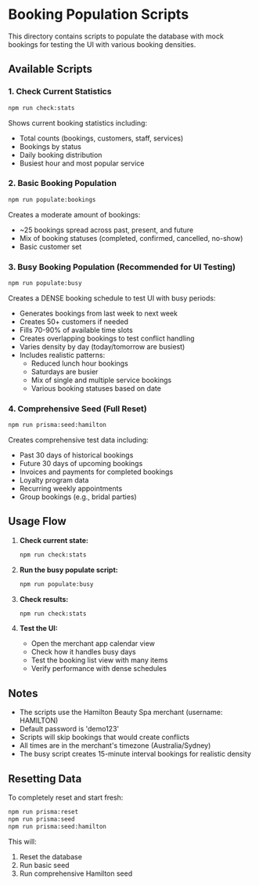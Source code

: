 # Booking Population Scripts

This directory contains scripts to populate the database with mock bookings for testing the UI with various booking densities.

## Available Scripts

### 1. Check Current Statistics
```bash
npm run check:stats
```
Shows current booking statistics including:
- Total counts (bookings, customers, staff, services)
- Bookings by status
- Daily booking distribution
- Busiest hour and most popular service

### 2. Basic Booking Population
```bash
npm run populate:bookings
```
Creates a moderate amount of bookings:
- ~25 bookings spread across past, present, and future
- Mix of booking statuses (completed, confirmed, cancelled, no-show)
- Basic customer set

### 3. Busy Booking Population (Recommended for UI Testing)
```bash
npm run populate:busy
```
Creates a DENSE booking schedule to test UI with busy periods:
- Generates bookings from last week to next week
- Creates 50+ customers if needed
- Fills 70-90% of available time slots
- Creates overlapping bookings to test conflict handling
- Varies density by day (today/tomorrow are busiest)
- Includes realistic patterns:
  - Reduced lunch hour bookings
  - Saturdays are busier
  - Mix of single and multiple service bookings
  - Various booking statuses based on date

### 4. Comprehensive Seed (Full Reset)
```bash
npm run prisma:seed:hamilton
```
Creates comprehensive test data including:
- Past 30 days of historical bookings
- Future 30 days of upcoming bookings
- Invoices and payments for completed bookings
- Loyalty program data
- Recurring weekly appointments
- Group bookings (e.g., bridal parties)

## Usage Flow

1. **Check current state:**
   ```bash
   npm run check:stats
   ```

2. **Run the busy populate script:**
   ```bash
   npm run populate:busy
   ```

3. **Check results:**
   ```bash
   npm run check:stats
   ```

4. **Test the UI:**
   - Open the merchant app calendar view
   - Check how it handles busy days
   - Test the booking list view with many items
   - Verify performance with dense schedules

## Notes

- The scripts use the Hamilton Beauty Spa merchant (username: HAMILTON)
- Default password is 'demo123'
- Scripts will skip bookings that would create conflicts
- All times are in the merchant's timezone (Australia/Sydney)
- The busy script creates 15-minute interval bookings for realistic density

## Resetting Data

To completely reset and start fresh:
```bash
npm run prisma:reset
npm run prisma:seed
npm run prisma:seed:hamilton
```

This will:
1. Reset the database
2. Run basic seed
3. Run comprehensive Hamilton seed
